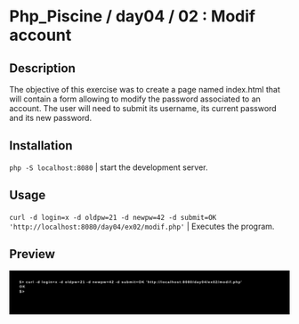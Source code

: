 # Php_Piscine / day04 / 02 : Modif account

## Description
The objective of this exercise was to create a page named index.html that will contain a form allowing to modify the password associated to an account. The user will need to submit its username, its current password and its new password.

## Installation
`php -S localhost:8080` | start the development server.

## Usage
`curl -d login=x -d oldpw=21 -d newpw=42 -d submit=OK 'http://localhost:8080/day04/ex02/modif.php'` | Executes the program.

## Preview
<img src="../../resources/images/modif.png" width="1200">
